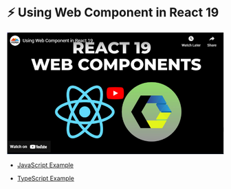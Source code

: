 # ⚡ Using Web Component in React 19

[![](https://raw.githubusercontent.com/schalkventer/react-19-web-components/main/thumbnail.PNG)](https://www.youtube.com/watch?v=RzsVzQ1wbzA)

- [JavaScript Example](https://github.com/schalkventer/react-19-web-components/tree/main/javascript)
  
- [TypeScript Example](https://github.com/schalkventer/react-19-web-components/tree/main/typescript)
